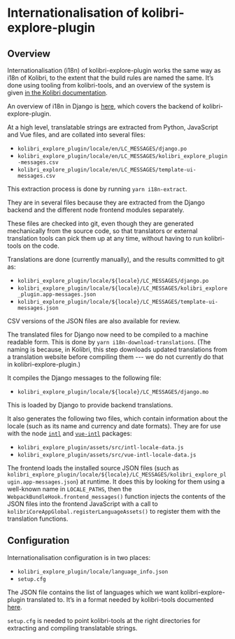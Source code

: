 Internationalisation of kolibri-explore-plugin
===

Overview
---

Internationalisation (i18n) of kolibri-explore-plugin works the same way as i18n
of Kolibri, to the extent that the build rules are named the same. It’s done
using tooling from kolibri-tools, and an overview of the system is given
[in the Kolibri documentation](https://kolibri-dev.readthedocs.io/en/develop/i18n.html).

An overview of i18n in Django is [here](https://docs.djangoproject.com/en/1.11/topics/i18n/),
which covers the backend of kolibri-explore-plugin.

At a high level, translatable strings are extracted from Python, JavaScript and
Vue files, and are collated into several files:
 * `kolibri_explore_plugin/locale/en/LC_MESSAGES/django.po`
 * `kolibri_explore_plugin/locale/en/LC_MESSAGES/kolibri_explore_plugin-messages.csv`
 * `kolibri_explore_plugin/locale/en/LC_MESSAGES/template-ui-messages.csv`

This extraction process is done by running `yarn i18n-extract`.

They are in several files because they are extracted from the Django backend and
the different node frontend modules separately.

These files are checked into git, even though they are generated mechanically
from the source code, so that translators or external translation tools can pick
them up at any time, without having to run kolibri-tools on the code.

Translations are done (currently manually), and the results committed to git as:
 * `kolibri_explore_plugin/locale/${locale}/LC_MESSAGES/django.po`
 * `kolibri_explore_plugin/locale/${locale}/LC_MESSAGES/kolibri_explore_plugin.app-messages.json`
 * `kolibri_explore_plugin/locale/${locale}/LC_MESSAGES/template-ui-messages.json`

CSV versions of the JSON files are also available for review.

The translated files for Django now need to be compiled to a machine readable
form. This is done by `yarn i18n-download-translations`. (The naming is because,
in Kolibri, this step downloads updated translations from a translation website
before compiling them --- we do not currently do that in kolibri-explore-plugin.)

It compiles the Django messages to the following file:
 * `kolibri_explore_plugin/locale/${locale}/LC_MESSAGES/django.mo`

This is loaded by Django to provide backend translations.

It also generates the following two files, which contain information about the
locale (such as its name and currency and date formats). They are for use with
the node [`intl`](https://www.npmjs.com/package/intl) and
[`vue-intl`](https://www.npmjs.com/package/vue-intl) packages:
 * `kolibri_explore_plugin/assets/src/intl-locale-data.js`
 * `kolibri_explore_plugin/assets/src/vue-intl-locale-data.js`

The frontend loads the installed source JSON files (such as
`kolibri_explore_plugin/locale/${locale}/LC_MESSAGES/kolibri_explore_plugin.app-messages.json`)
at runtime. It does this by looking for them using a well-known name in
`LOCALE_PATHS`, then the `WebpackBundleHook.frontend_messages()` function
injects the contents of the JSON files into the frontend JavaScript with a call
to `kolibriCoreAppGlobal.registerLanguageAssets()` to register them with the
translation functions.

Configuration
---

Internationalisation configuration is in two places:
 * `kolibri_explore_plugin/locale/language_info.json`
 * `setup.cfg`

The JSON file contains the list of languages which we want kolibri-explore-plugin
translated to. It’s in a format needed by kolibri-tools documented
[here](https://kolibri-dev.readthedocs.io/en/develop/i18n.html#adding-a-newly-supported-language).

`setup.cfg` is needed to point kolibri-tools at the right directories for
extracting and compiling translatable strings.
